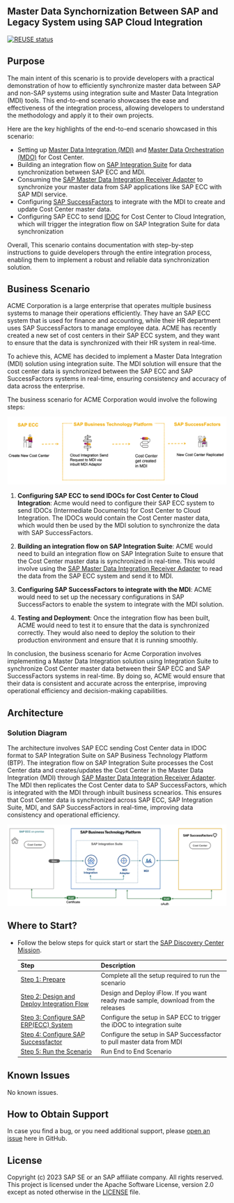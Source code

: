 ## Master Data Synchornization Between SAP and Legacy System using SAP Cloud Integration
[![REUSE status](https://api.reuse.software/badge/github.com/SAP-samples/cloud-mdi-integration)](https://api.reuse.software/info/github.com/SAP-samples/cloud-mdi-integration)

## Purpose

The main intent of this scenario is to provide developers with a practical demonstration of how to efficiently synchronize master data between SAP and non-SAP systems using integration suite and Master Data Integration (MDI) tools. This end-to-end scenario showcases the ease and effectiveness of the integration process, allowing developers to understand the methodology and apply it to their own projects. 

Here are the key highlights of the end-to-end scenario showcased in this scenario:

 - Setting up [Master Data Integration (MDI)](https://help.sap.com/docs/SAP_MASTER_DATA_INTEGRATION) and [Master Data Orchestration (MDO)](https://help.sap.com/docs/SAP_MASTER_DATA_INTEGRATION/8ce78b673ef04cc1bcfeb01c93ef7885/0bed505b149b4ec6af24bf503a45708b.html) for Cost Center.
 - Building an integration flow on [SAP Integration Suite](https://help.sap.com/docs/integration-suite) for data synchronization between SAP ECC and MDI.
 - Consuming the [SAP Master Data Integration Receiver Adapter](https://help.sap.com/docs/integration-suite/sap-integration-suite/e91e373bbb5b49ccbc2977152def61a2.html) to synchronize your master data from SAP applications like SAP ECC with SAP MDI service.
 - Configuring [SAP SuccessFactors](https://help.sap.com/docs/SAP_SUCCESSFACTORS_HXM_SUITE) to integrate with the MDI to create and update Cost Center master data.
 - Configuring SAP ECC to send [IDOC](https://help.sap.com/docs/SAP_NETWEAVER_750/8f3819b0c24149b5959ab31070b64058/4ab074b6aa3a1997e10000000a421937.html) for Cost Center to Cloud Integration, which will trigger the integration flow on SAP Integration Suite for data synchronization

Overall, This scenario contains documentation with step-by-step instructions to guide developers through the entire integration process, enabling them to implement a robust and reliable data synchronization solution.

## Business Scenario

ACME Corporation is a large enterprise that operates multiple business systems to manage their operations efficiently. They have an SAP ECC system that is used for finance and accounting, while their HR department uses SAP SuccessFactors to manage employee data. ACME has recently created a new set of cost centers in their SAP ECC system, and they want to ensure that the data is synchronized with their HR system in real-time.

To achieve this, ACME has decided to implement a Master Data Integration (MDI) solution using integration suite. The MDI solution will ensure that the cost center data is synchronized between the SAP ECC and SAP SuccessFactors systems in real-time, ensuring consistency and accuracy of data across the enterprise.

The business scenario for ACME Corporation would involve the following steps:

![Process Flow](./process.png)

1. **Configuring SAP ECC to send IDOCs for Cost Center to Cloud Integration**: Acme would need to configure their SAP ECC system to send IDOCs (Intermediate Documents) for Cost Center to Cloud Integration. The IDOCs would contain the Cost Center master data, which would then be used by the MDI solution to synchronize the data with SAP SuccessFactors.

2. **Building an integration flow on SAP Integration Suite**: ACME would need to build an integration flow on SAP Integration Suite to ensure that the Cost Center master data is synchronized in real-time. This would involve using the [SAP Master Data Integration Receiver Adapter](https://help.sap.com/docs/integration-suite/sap-integration-suite/e91e373bbb5b49ccbc2977152def61a2.html) to read the data from the SAP ECC system and send it to MDI.


3. **Configuring SAP SuccessFactors to integrate with the MDI**: ACME would need to set up the necessary configurations in SAP SuccessFactors to enable the system to integrate with the MDI solution. 

4. **Testing and Deployment**: Once the integration flow has been built, ACME would need to test it to ensure that the data is synchronized correctly. They would also need to deploy the solution to their production environment and ensure that it is running smoothly.

In conclusion, the business scenario for Acme Corporation involves implementing a Master Data Integration solution using Integration Suite to synchronize Cost Center master data between their SAP ECC and SAP SuccessFactors systems in real-time. By doing so, ACME would ensure that their data is consistent and accurate across the enterprise, improving operational efficiency and decision-making capabilities.


## Architecture

### Solution Diagram

The architecture involves SAP ECC sending Cost Center data in IDOC format to SAP Integration Suite on SAP Business Technology Platform (BTP). The integration flow on SAP Integration Suite processes the Cost Center data and creates/updates the Cost Center in the Master Data Integration (MDI) through [SAP Master Data Integration Receiver Adapter](https://help.sap.com/docs/integration-suite/sap-integration-suite/e91e373bbb5b49ccbc2977152def61a2.html). The MDI then replicates the Cost Center data to SAP SuccessFactors, which is integrated with the MDI through inbuilt business scnearios. This ensures that Cost Center data is synchronized across SAP ECC, SAP Integration Suite, MDI, and SAP SuccessFactors in real-time, improving data consistency and operational efficiency.

![solution diagram](./solution-diagram.png)

## Where to Start?

* Follow the below steps for quick start or start the [SAP Discovery Center Mission]().

	| **Step**    |  **Description** | 
	| ----------- | ---------------- | 
    | [Step 1: Prepare](./documentation/setup/README.md) | Complete all the setup required to run the scenario | 
    | [Step 2: Design and Deploy Integration Flow](./documentation/implement/cpi/README.md) | Design and Deploy iFlow. If you want ready made sample, download from the releases | 
    | [Step 3: Configure SAP ERP(ECC) System](./documentation/implement/ecc/README.md) | Configure the setup in SAP ECC to trigger the iDOC to integration suite | 
    | [Step 4: Configure SAP Successfactor](./documentation/implement/sf/README.md) | Configure the setup in SAP Successfactor to pull master data from MDI |  
    | [Step 5: Run the Scenario](./documentation/complete/test-e2e/README.md) | Run End to End Scenario |  

## Known Issues

No known issues.

## How to Obtain Support

In case you find a bug, or you need additional support, please [open an issue](https://github.com/SAP-samples/cloud-mdi-integration/issues/new) here in GitHub.

## License
Copyright (c) 2023 SAP SE or an SAP affiliate company. All rights reserved. This project is licensed under the Apache Software License, version 2.0 except as noted otherwise in the [LICENSE](LICENSES/Apache-2.0.txt) file.



















